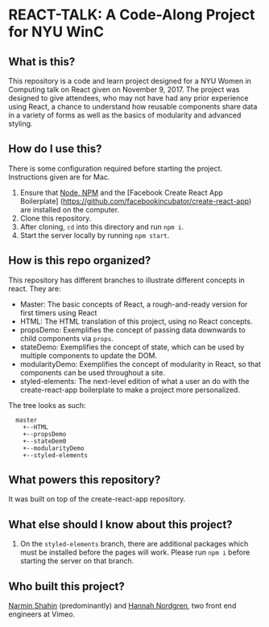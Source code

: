 # REACT-TALK:  A Code-Along Project for NYU WinC

## What is this?

This repository is a code and learn project designed for a NYU Women in Computing talk on React given on November 9, 2017.  The project was designed to give attendees, who may not have had any prior experience using React, a chance to understand how reusable components share data in a variety of forms as well as the basics of modularity and advanced styling.

## How do I use this?

There is some configuration required before starting the project.  Instructions given are for Mac.

1. Ensure that [Node, NPM](https://treehouse.github.io/installation-guides/mac/node-mac.html) and the [Facebook Create React App Boilerplate] (https://github.com/facebookincubator/create-react-app) are installed on the computer.
2. Clone this repository.
3. After cloning, `cd` into this directory and run `npm i`.
4. Start the server locally by running `npm start`.

## How is this repo organized?

This repository has different branches to illustrate different concepts in react.  They are:

* Master: The basic concepts of React, a rough-and-ready version for first timers using React
* HTML:  The HTML translation of this project, using no React concepts.
* propsDemo:  Exemplifies the concept of passing data downwards to child components via `props`.
* stateDemo:  Exemplifies the concept of state, which can be used by multiple components to update the DOM.
* modularityDemo:  Exemplifies the concept of modularity in React, so that components can be used throughout a site.
* styled-elements:  The next-level edition of what a user an do with the create-react-app boilerplate to make a project more personalized.

The tree looks as such:

```
  master
    +--HTML
    +--propsDemo
    +--stateDem0
    +--modularityDemo
    +--styled-elements
```

## What powers this repository?

It was built on top of the create-react-app repository.

## What else should I know about this project?

1. On the `styled-elements` branch, there are additional packages which must be installed before the pages will work.  Please run `npm i` before starting the server on that branch.

## Who built this project?

[Narmin Shahin](https://github.com/narmeen12) (predominantly) and [Hannah Nordgren](https://github.com/ninjaofawesome), two front end engineers at Vimeo.
